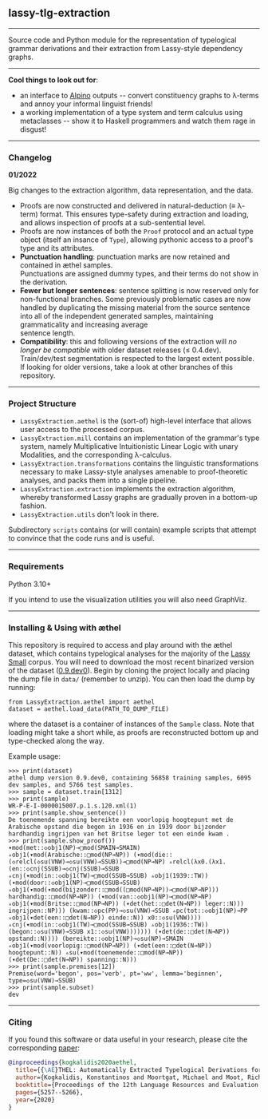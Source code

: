 ## lassy-tlg-extraction

---

Source code and Python module for the representation of typelogical grammar derivations and their extraction from 
Lassy-style dependency graphs. 

---

**Cool things to look out for**:
* an interface to [Alpino](http://www.let.rug.nl/vannoord/alp/Alpino/) outputs -- convert constituency graphs to λ-terms and annoy your informal linguist friends!
* a working implementation of a type system and term calculus using metaclasses -- show it to Haskell 
programmers and watch them rage in disgust!

---

### Changelog

**01/2022**

Big changes to the extraction algorithm, data representation, and the data.
* Proofs are now constructed and delivered in natural-deduction (≡ λ-term) format. This ensures type-safety during 
extraction and loading, and allows inspection of proofs at a sub-sentential level.
* Proofs are now instances of both the `Proof` protocol and an actual type object (itself an insance of `Type`), 
allowing pythonic access to a proof's type and its attributes.
* **Punctuation handling**: punctuation marks are now retained and contained in æthel samples.  
Punctuations are assigned dummy types, and their terms do not show in the derivation.
* **Fewer but longer sentences**: sentence splitting is now reserved only for non-functional branches.
Some previously problematic cases are now handled by duplicating the missing material from the source 
sentence into all of the independent generated samples, maintaining grammaticality and increasing average  
sentence length.
* **Compatibility**: this and following versions of the extraction will *no longer be compatible* with 
older dataset releases (≤ 0.4.dev). Train/dev/test segmentation is respected to the largest extent possible. 
If looking for older versions, take a look at other branches of this repository.
---

### Project Structure
* `LassyExtraction.aethel` is the (sort-of) high-level interface that allows user access to the processed corpus.
* `LassyExtraction.mill` contains an implementation of the grammar's type system, namely 
 Multiplicative Intuitionistic Linear Logic with unary Modalities, and the corresponding λ-calculus.
* `LassyExtraction.transformations` contains the linguistic transformations necessary to make Lassy-style 
 analyses amenable to proof-theoretic analyses, and packs them into a single pipeline.
* `LassyExtraction.extraction` implements the extraction algorithm, whereby transformed Lassy graphs are gradually
proven in a bottom-up fashion.
* `LassyExtraction.utils` don't look in there.

Subdirectory `scripts` contains (or will contain) example scripts that attempt to convince that the code runs and is 
useful.

---

### Requirements
Python 3.10+

If you intend to use the visualization utilities you will also need GraphViz.

---

### Installing & Using with æthel
This repository is required to access and play around with the æthel dataset, which contains typelogical analyses
for the majority of the [Lassy Small](https://taalmaterialen.ivdnt.org/download/lassy-klein-corpus6/) corpus.
You will need to download the most recent binarized version of the dataset ([0.9.dev0](https://surfdrive.surf.nl/files/index.php/s/a3mySlereVtzDSF)). 
Begin by cloning the project locally and placing the dump file in `data/` (remember to unzip).
You can then load the dump by running:

```
from LassyExtraction.aethel import aethel
dataset = aethel.load_data(PATH_TO_DUMP_FILE)
```
where the dataset is a container of instances of the `Sample` class. 
Note that loading might take a short while, as proofs are reconstructed bottom up and type-checked along the way.

Example usage:
```
>>> print(dataset)
æthel dump version 0.9.dev0, containing 56858 training samples, 6095 dev samples, and 5766 test samples.
>>> sample = dataset.train[1312]
>>> print(sample)
WR-P-E-I-0000015007.p.1.s.120.xml(1)
>>> print(sample.show_sentence())
De toenemende spanning bereikte een voorlopig hoogtepunt met de Arabische opstand die begon in 1936 en in 1939 door bijzonder hardhandig ingrijpen van het Britse leger tot een einde kwam .
>>> print(sample.show_proof())
▾mod(met::◇obj1(NP)⊸□mod(SMAIN⊸SMAIN) ▵obj1(▾mod(Arabische::□mod(NP⊸NP)) (▾mod(die::(◇relcl(◇su(VNW)⊸◇su(VNW)⊸SSUB))⊸□mod(NP⊸NP) ▵relcl(λx0.(λx1.(en::◇cnj(SSUB)⊸◇cnj(SSUB)⊸SSUB ▵cnj(▾mod(in::◇obj1(TW)⊸□mod(SSUB⊸SSUB) ▵obj1(1939::TW)) (▾mod(door::◇obj1(NP)⊸□mod(SSUB⊸SSUB) ▵obj1(▾mod(▾mod(bijzonder::□mod((□mod(NP⊸NP))⊸□mod(NP⊸NP))) hardhandig::□mod(NP⊸NP)) (▾mod(van::◇obj1(NP)⊸□mod(NP⊸NP) ▵obj1(▾mod(Britse::□mod(NP⊸NP)) (▾det(het::□det(N⊸NP)) leger::N))) ingrijpen::NP))) (kwam::◇pc(PP)⊸◇su(VNW)⊸SSUB ▵pc(tot::◇obj1(NP)⊸PP ▵obj1(▾det(een::□det(N⊸NP)) einde::N)) x0::◇su(VNW)))) ▵cnj(▾mod(in::◇obj1(TW)⊸□mod(SSUB⊸SSUB) ▵obj1(1936::TW)) (begon::◇su(VNW)⊸SSUB x1::◇su(VNW))))))) (▾det(de::□det(N⊸NP)) opstand::N)))) (bereikte::◇obj1(NP)⊸◇su(NP)⊸SMAIN ▵obj1(▾mod(voorlopig::□mod(NP⊸NP)) (▾det(een::□det(N⊸NP)) hoogtepunt::N)) ▵su(▾mod(toenemende::□mod(NP⊸NP)) (▾det(De::□det(N⊸NP)) spanning::N)))
>>> print(sample.premises[12])
Premise(word='begon', pos='verb', pt='ww', lemma='beginnen', type=◇su(VNW)⊸SSUB)
>>> print(sample.subset)
dev
```
---
### Citing
If you found this software or data useful in your research, please cite the corresponding [paper](http://www.lrec-conf.org/proceedings/lrec2020/pdf/2020.lrec-1.647.pdf):
```BibTeX
@inproceedings{kogkalidis2020aethel,
  title={{\AE}THEL: Automatically Extracted Typelogical Derivations for Dutch},
  author={Kogkalidis, Konstantinos and Moortgat, Michael and Moot, Richard},
  booktitle={Proceedings of the 12th Language Resources and Evaluation Conference},
  pages={5257--5266},
  year={2020}
}
```
